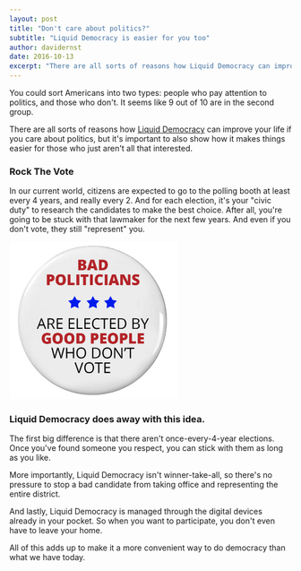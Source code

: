 ```yaml
---
layout: post
title: "Don't care about politics?"
subtitle: "Liquid Democracy is easier for you too"
author: davidernst
date: 2016-10-13
excerpt: "There are all sorts of reasons how Liquid Democracy can improve your life if you care about politics, but it's important to also show how it makes things easier for those who just aren't all that interested."
---
```


You could sort Americans into two types: people who pay attention to politics, and those who don't. It seems like 9 out of 10 are in the second group.

There are all sorts of reasons how [Liquid Democracy](/2016/09/21/what-is-liquid-democracy/) can improve your life if you care about politics, but it's important to also show how it makes things easier for those who just aren't all that interested.

### Rock The Vote

In our current world, citizens are expected to go to the polling booth at least every 4 years, and really every 2. And for each election, it's your "civic duty" to research the candidates to make the best choice. After all, you're going to be stuck with that lawmaker for the next few years. And even if you don't vote, they still "represent" you.

<img src="/assets/article_images/2016-10-13-dont-care-about-politics/bad-politicians-elected-by-not-voting.png" alt="&quot;Civic duty&quot;" width="300" />

### Liquid Democracy does away with this idea.

The first big difference is that there aren't once-every-4-year elections. Once you've found someone you respect, you can stick with them as long as you like.

More importantly, Liquid Democracy isn't winner-take-all, so there's no pressure to stop a bad candidate from taking office and representing the entire district.

And lastly, Liquid Democracy is managed through the digital devices already in your pocket. So when you want to participate, you don't even have to leave your home.

All of this adds up to make it a more convenient way to do democracy than what we have today.
